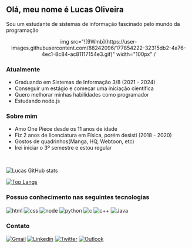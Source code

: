 ## Olá, meu nome é Lucas Oliveira

Sou um estudante de sistemas de informação fascinado pelo mundo da programação
<div align="center">
  img src="![9Wmb](https://user-images.githubusercontent.com/88242096/177854222-32315db2-4a76-4ec1-8c84-ac81117154e3.gif)" width="100px" /
</div>



### Atualmente
<ul>
  <li> Graduando em Sistemas de Informação 3/8 (2021 - 2024) </li>
  <li> Conseguir um estágio e começar uma iniciação científica </li>
  <li> Quero melhorar minhas habilidades como programador </li>
  <li> Estudando node.js </li>
</ul>

### Sobre mim
<ul>
  <li> Amo One Piece desde os 11 anos de idade </li>
  <li> Fiz 2 anos de licenciatura em Física, porém desisti (2018 - 2020) </li>
  <li> Gostos de quadrinhos(Manga, HQ, Webtoon, etc) </li>
  <li> Irei iniciar o 3º semestre e estou regular</li>
</ul>
<br>


![Lucas GitHub stats](https://github-readme-stats.vercel.app/api?username=kollhall&show_icons=true&theme=tokyonight)

[![Top Langs](https://github-readme-stats.vercel.app/api/top-langs/?username=kollhall&layout=compact&langs_count=16&theme=tokyonight)](https://github.com/kollhall/github-readme-stats)

### Possuo conhecimento nas seguintes tecnologias 

<div>
   <img align="center" alt="html" src="https://img.shields.io/badge/HTML5-E34F26?style=for-the-badge&logo=html5&logoColor=white" />
   <img align="center" alt="css" src="https://img.shields.io/badge/CSS3-1572B6?style=for-the-badge&logo=css3&logoColor=white" />   
   <img align="center" alt="node" src="https://img.shields.io/badge/Node.js-43853D?style=for-the-badge&logo=node.js&logoColor=white" />  
   <img align="center" alt="python" src="https://img.shields.io/badge/Python-14354C?style=for-the-badge&logo=python&logoColor=white" />  
   <img align="center" alt="c" src="https://img.shields.io/badge/C-00599C?style=for-the-badge&logo=c&logoColor=white" />  
   <img align="center" alt="c++" src="https://img.shields.io/badge/C%2B%2B-00599C?style=for-the-badge&logo=c%2B%2B&logoColor=white" />  
   <img align="center" alt="Java" src="https://img.shields.io/badge/Java-ED8B00?style=for-the-badge&logo=java&logoColor=white" />   
</div>


### Contato
<div>

   [![Gmail](https://img.shields.io/badge/Gmail-D14836?style=for-the-badge&logo=gmail&logoColor=white)](luska.soliver7@gmail.com)
   [![Linkedin](https://img.shields.io/badge/LinkedIn-0077B5?style=for-the-badge&logo=linkedin&logoColor=white)](https://www.linkedin.com/in/lucas-de-oliveira-b39b41206/)
   [![Twitter](https://img.shields.io/badge/Twitter-1DA1F2?style=for-the-badge&logo=twitter&logoColor=white)](https://twitter.com/oliie7)
   [![Outlook](https://img.shields.io/badge/Microsoft_Outlook-0078D4?style=for-the-badge&logo=microsoft-outlook&logoColor=white)](lucassdeoliveira@outlook.com.br)
</div>

